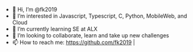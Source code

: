 - 👋 Hi, I’m @fk2019
- 👀 I’m interested in Javascript, Typescript, C, Python, MobileWeb, and Cloud
- 🌱 I’m currently learning SE at ALX
- 💞️ I’m looking to collaborate, learn and take up new challenges
- 📫 How to reach me: https://github.com/fk2019 | 

<!---
fk2019/fk2019 is a ✨ special ✨ repository because its `README.md` (this file) appears on your GitHub profile.
You can click the Preview link to take a look at your changes.
--->
